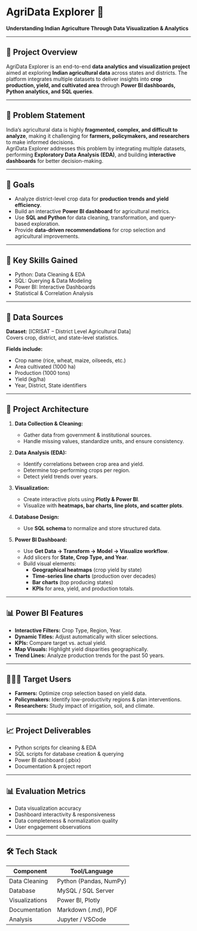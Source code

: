# AgriData Explorer 🌾  
**Understanding Indian Agriculture Through Data Visualization & Analytics**

---

## 📘 Project Overview
AgriData Explorer is an end-to-end **data analytics and visualization project** aimed at exploring **Indian agricultural data** across states and districts. The platform integrates multiple datasets to deliver insights into **crop production, yield, and cultivated area** through **Power BI dashboards, Python analytics, and SQL queries**.

---

## 🎯 Problem Statement
India’s agricultural data is highly **fragmented, complex, and difficult to analyze**, making it challenging for **farmers, policymakers, and researchers** to make informed decisions.  
AgriData Explorer addresses this problem by integrating multiple datasets, performing **Exploratory Data Analysis (EDA)**, and building **interactive dashboards** for better decision-making.

---

## 🚜 Goals
- Analyze district-level crop data for **production trends and yield efficiency**.  
- Build an interactive **Power BI dashboard** for agricultural metrics.  
- Use **SQL and Python** for data cleaning, transformation, and query-based exploration.  
- Provide **data-driven recommendations** for crop selection and agricultural improvements.

---

## 🧠 Key Skills Gained
- Python: Data Cleaning & EDA  
- SQL: Querying & Data Modeling  
- Power BI: Interactive Dashboards  
- Statistical & Correlation Analysis  
 
---

## 📂 Data Sources
**Dataset:** [ICRISAT – District Level Agricultural Data]  
Covers crop, district, and state-level statistics.  

**Fields include:**
- Crop name (rice, wheat, maize, oilseeds, etc.)  
- Area cultivated (1000 ha)  
- Production (1000 tons)  
- Yield (kg/ha)  
- Year, District, State identifiers  

---

## 🧩 Project Architecture
1. **Data Collection & Cleaning:**  
   - Gather data from government & institutional sources.  
   - Handle missing values, standardize units, and ensure consistency.  

2. **Data Analysis (EDA):**  
   - Identify correlations between crop area and yield.  
   - Determine top-performing crops per region.  
   - Detect yield trends over years.  

3. **Visualization:**  
   - Create interactive plots using **Plotly & Power BI**.  
   - Visualize with **heatmaps, bar charts, line plots, and scatter plots**.  

4. **Database Design:**  
   - Use **SQL schema** to normalize and store structured data.  

5. **Power BI Dashboard:**  
   - Use **Get Data → Transform → Model → Visualize workflow**.  
   - Add slicers for **State, Crop Type, and Year**.  
   - Build visual elements:  
     - **Geographical heatmaps** (crop yield by state)  
     - **Time-series line charts** (production over decades)  
     - **Bar charts** (top producing states)  
     - **KPIs** for area, yield, and production totals.


---

## 📊 Power BI Features
- **Interactive Filters:** Crop Type, Region, Year.  
- **Dynamic Titles:** Adjust automatically with slicer selections.  
- **KPIs:** Compare target vs. actual yield.  
- **Map Visuals:** Highlight yield disparities geographically.  
- **Trend Lines:** Analyze production trends for the past 50 years.

---

## 🧑‍🤝‍🧑 Target Users
- **Farmers:** Optimize crop selection based on yield data.  
- **Policymakers:** Identify low-productivity regions & plan interventions.  
- **Researchers:** Study impact of irrigation, soil, and climate.  

---

## 📈 Project Deliverables
- Python scripts for cleaning & EDA  
- SQL scripts for database creation & querying  
- Power BI dashboard (.pbix)  
- Documentation & project report  

---

## 📊 Evaluation Metrics
- Data visualization accuracy  
- Dashboard interactivity & responsiveness  
- Data completeness & normalization quality  
- User engagement observations  

---

## 🛠️ Tech Stack
| Component | Tool/Language |
|------------|---------------|
| Data Cleaning | Python (Pandas, NumPy) |
| Database | MySQL / SQL Server |
| Visualizations | Power BI, Plotly |
| Documentation | Markdown (.md), PDF |
| Analysis | Jupyter / VSCode |





